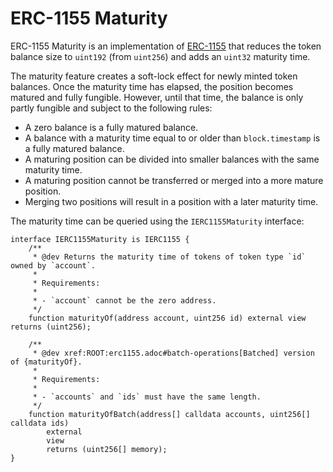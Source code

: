 # ERC-1155 Maturity

ERC-1155 Maturity is an implementation of [ERC-1155](https://eips.ethereum.org/EIPS/eip-1155) that reduces the token balance size to `uint192` (from `uint256`) and adds an `uint32` maturity time.

The maturity feature creates a soft-lock effect for newly minted token balances. Once the maturity time has elapsed, the position becomes matured and fully fungible. However, until that time, the balance is only partly fungible and subject to the following rules:

* A zero balance is a fully matured balance.
* A balance with a maturity time equal to or older than `block.timestamp` is a fully matured balance.
* A maturing position can be divided into smaller balances with the same maturity time.
* A maturing position cannot be transferred or merged into a more mature position.
* Merging two positions will result in a position with a later maturity time.

The maturity time can be queried using the `IERC1155Maturity` interface:

```solidity
interface IERC1155Maturity is IERC1155 {
    /**
     * @dev Returns the maturity time of tokens of token type `id` owned by `account`.
     *
     * Requirements:
     *
     * - `account` cannot be the zero address.
     */
    function maturityOf(address account, uint256 id) external view returns (uint256);

    /**
     * @dev xref:ROOT:erc1155.adoc#batch-operations[Batched] version of {maturityOf}.
     *
     * Requirements:
     *
     * - `accounts` and `ids` must have the same length.
     */
    function maturityOfBatch(address[] calldata accounts, uint256[] calldata ids)
        external
        view
        returns (uint256[] memory);
}
```